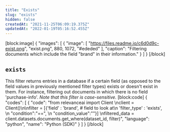 ```yaml
---
title: "Exists"
slug: "exists"
hidden: false
createdAt: "2021-11-25T06:09:19.375Z"
updatedAt: "2022-01-19T05:16:52.455Z"
---
```

[block:image]
{
  "images": [
    {
      "image": [
        "https://files.readme.io/c6d0d9c-exist.png",
        "exist.png",
        880,
        1072,
        "#ededed"
      ],
      "caption": "Filtering documents which include the field \"brand\" in their information."
    }
  ]
}
[/block]
## `exists`
This filter returns entries in a database if a certain field (as opposed to the field values in previously mentioned filter types) exists or doesn't exist in them. For instance, filtering out documents in which there is no field 'purchase-info'. *Note that this filter is case-sensitive.*
[block:code]
{
  "codes": [
    {
      "code": "from relevanceai import Client \nclient = Client()\n\nfilter =  [{'field' : 'brand',    # field to look at\n            'filter_type' : 'exists', \n            \"condition\":\"==\", \n            \"condition_value\":\"\"}] \nfiltered_data = client.datasets.documents.get_where(dataset_id, filter)",
      "language": "python",
      "name": "Python (SDK)"
    }
  ]
}
[/block]